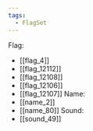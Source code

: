 ```yaml
---
tags:
  - FlagSet
---
```

Flag:
- [[flag_4]]
- [[flag_12112]]
- [[flag_12108]]
- [[flag_12106]]
- [[flag_12107]]
Name:
- [[name_2]]
- [[name_80]]
Sound:
- [[sound_49]]
